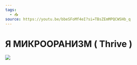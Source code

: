 ```yaml
---
tags:
  - 📥
source: https://youtu.be/bbeSFoMf4eI?si=TBsZEmMPQCWSHb_q
---
```

# Я МИКРООРАНИЗМ ( Thrive )

![](https://youtu.be/bbeSFoMf4eI?si=TBsZEmMPQCWSHb_q)